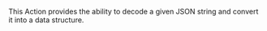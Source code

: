 This Action provides the ability to decode a given JSON string and convert it into a data structure.
